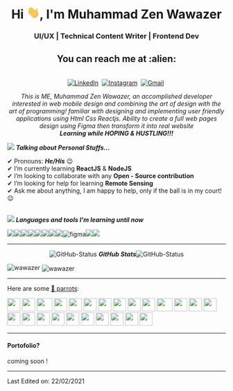 
<h1 align="center">Hi <img src="https://raw.githubusercontent.com/ABSphreak/ABSphreak/master/gifs/Hi.gif" width="30px">, I'm Muhammad Zen Wawazer</h1>
<h3 align="center">UI/UX | Technical Content Writer | Frontend Dev</h3>
<h2 align="center">You can reach me at :alien:</h2>

<p align="center">
<br>
<a href="https://www.linkedin.com/in/muhammad-zen-wawazer-131b8582/"><img src="https://img.shields.io/badge/linkedin-%230077B5.svg?&style=for-the-badge&logo=linkedin&logoColor=white" alt="LinkedIn" /></a>&nbsp;
<a href="https://www.instagram.com/zenwawazer/"><img src="https://img.shields.io/badge/Instagram-E4405F?style=for-the-badge&logo=instagram&logoColor=white" alt="Instagram" /></a>&nbsp;
<a href="mailto:wawazer@gmail.com?subject=Hola%20Jiji"><img src="https://img.shields.io/badge/gmail-%23D14836.svg?&style=for-the-badge&logo=gmail&logoColor=white" alt="Gmail"/></a>&nbsp;
<!-- <a href="https://www.strava.com/athletes/71437554"><img src="https://img.shields.io/badge/Strava-FC4C02?style=for-the-badge&logo=strava&logoColor=white" alt="strava" /></a>&nbsp; -->
<!--<a href="https://kkvanonymous.github.io/"><img alt="Website" src="https://img.shields.io/website?style=for-the-badge&up_message=portfolio&url=https%3A%2F%2Fkkvanonymous.github.io%2F"></a>-->
</p>



<p align="center">
  <em>
    This is ME, Muhammad Zen Wawazer, an accomplished developer interested in web mobile design and combining the art of design with the art of programming! 
familiar with designing and implementing user friendly applications using Html Css Reactjs. Ability to create a full web pages design using Figma then transform it into real website
  </em> 
  <br>
  <b><i>Learning while HOPING & HUSTLING!!!</i></b> 
</p>


<img src="https://media.giphy.com/media/ObNTw8Uzwy6KQ/giphy.gif" width="30px">&nbsp;***Talking about Personal Stuffs...***

✔ Pronouns: ***He/His*** 😉 <br>
✔ I’m currently learning **ReactJS** & **NodeJS**<br>
✔ I’m looking to collaborate with any **Open - Source contribution**<br>
✔ I’m looking for help for learning **Remote Sensing**<br>
✔ Ask me about anything, I am happy to help, only if the ball is in my court!😉<br>
<br>

<img src="https://media.giphy.com/media/ObNTw8Uzwy6KQ/giphy.gif" width="30px">&nbsp;***Languages and tools I'm learning until now***
<p align="left">

  <img src="https://github.com/vimalverma558/vimalverma558/blob/v2/img/icons8-bootstrap.svg" width="50px"><img src="https://github.com/vimalverma558/vimalverma558/blob/v2/img/icons8-javascript-logo.svg" width="50px"><img src="https://github.com/vimalverma558/vimalverma558/blob/v2/img/icons8-react.svg" width="50px"><img src="https://github.com/vimalverma558/vimalverma558/blob/v2/img/icons8-nodejs.svg" width="50px"><img src="https://github.com/vimalverma558/vimalverma558/blob/v2/img/icons8-flutter.svg" width="50px"><img src="https://github.com/vimalverma558/vimalverma558/blob/v2/img/icons8-git.svg" width="50px"><img src="https://github.com/vimalverma558/vimalverma558/blob/v2/img/icons8-github.svg" width="50px"><img src="https://github.com/vimalverma558/vimalverma558/blob/v2/img/icons8-php-logo.svg" width="50px"><img src="https://www.vectorlogo.zone/logos/figma/figma-icon.svg" alt="figma" width="40" height="40"/><img src="https://www.vectorlogo.zone/logos/adobe_illustrator/adobe_illustrator-ar21.svg" height="40px"><img src="https://www.vectorlogo.zone/logos/sass-lang/sass-lang-icon.svg" height="40px">


  <hr>
  <p align="center">
 <img src="https://media.giphy.com/media/8UHRm5oY4k4FDxq5QG/giphy.gif" width="30px" alt="GitHub-Status"/>&nbsp;<i><b>GitHub Stats</b></i><img src="https://media.giphy.com/media/8UHRm5oY4k4FDxq5QG/giphy.gif" width="30px" alt="GitHub-Status"/></p>
<p><img align="left" src="https://github-readme-stats.vercel.app/api/top-langs?username=wawazer&show_icons=true&locale=en&layout=compact" alt="wawazer" /></p>

<p>&nbsp;<img align="center" src="https://github-readme-stats.vercel.app/api?username=wawazer&show_icons=true&locale=en" alt="wawazer" width="410" /></p>

<hr>

Here are some [🦜 parrots](https://cultofthepartyparrot.com):

<div>
    <img src="https://cultofthepartyparrot.com/parrots/hd/githubparrot.gif" width="30" height="30"/>
    <img src="https://cultofthepartyparrot.com/flags/hd/indiaparrot.gif" width="30" height="30"/>
    <img src="https://cultofthepartyparrot.com/parrots/asyncparrot.gif" width="36" height="30"/>
    <img src="https://cultofthepartyparrot.com/parrots/exceptionallyfastparrot.gif" width="30" height="30"/>
    <img src="https://cultofthepartyparrot.com/parrots/hd/60fpsparrot.gif" width="30" height="30"/>
    <img src="https://cultofthepartyparrot.com/parrots/hd/jumpingparrot.gif" width="30" height="30"/>
    <img src="https://cultofthepartyparrot.com/parrots/hd/opensourceparrot.gif" width="30" height="30"/>
    <img src="https://cultofthepartyparrot.com/parrots/hd/dealwithitnowparrot.gif" width="30" height="30"/>
    <img src="https://cultofthepartyparrot.com/parrots/hd/hypnoparrotlight.gif" width="30" height="30"/>
    <img src="https://cultofthepartyparrot.com/parrots/databaseparrot.gif" width="30" height="30"/>
    <img src="https://cultofthepartyparrot.com/parrots/fixparrot.gif" width="36" height="30"/>
    <img src="https://cultofthepartyparrot.com/parrots/hd/laptop_parrot.gif" width="30" height="30"/>
    <img src="https://cultofthepartyparrot.com/parrots/hd/spinningparrot.gif" width="30" height="30"/>
    <img src="https://cultofthepartyparrot.com/parrots/hd/levitationparrot.gif" width="30" height="30"/>
    <img src="https://cultofthepartyparrot.com/parrots/hd/meldparrot.gif" width="30" height="30"/>
    <img src="https://cultofthepartyparrot.com/parrots/slomoparrot.gif" width="30" height="30"/>
    <img src="https://cultofthepartyparrot.com/parrots/hd/moonwalkingparrot.gif" width="30" height="30"/>
    <img src="https://cultofthepartyparrot.com/parrots/hd/stableparrot.gif" width="30" height="30"/>
    <img src="https://cultofthepartyparrot.com/parrots/hd/scienceparrot.gif" width="30" height="30"/>
    <img src="https://cultofthepartyparrot.com/parrots/hd/pirateparrot.gif" width="30" height="30"/>
    <img src="https://cultofthepartyparrot.com/parrots/hd/footballparrot.gif" width="30" height="30"/>
    <img src="https://cultofthepartyparrot.com/parrots/hd/illuminatiparrot.gif" width="30" height="30"/>
    <img src="https://cultofthepartyparrot.com/parrots/hd/hypnoparrotdark.gif" width="30" height="30"/>
    <img src="https://cultofthepartyparrot.com/parrots/hd/mustacheparrot.gif" width="30" height="30"/>
</div>

<hr>

#### Portofolio?

coming soon !

-----
Last Edited on: 22/02/2021
